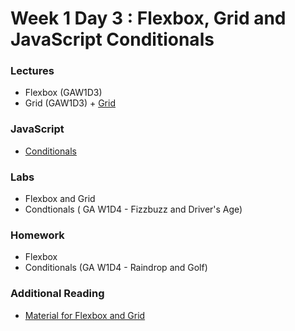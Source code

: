 
# Week 1 Day 3 : Flexbox, Grid and JavaScript Conditionals #

### Lectures ###

* Flexbox (GAW1D3)
* Grid (GAW1D3) + [Grid](https://www.dropbox.com/sh/e533hpeddk382u5/AAAPxAVCrZbX4e1n4QiSJUYUa/Certified%20Full%20Stack%20Web%20Developer%20Bootcamp/Level%201%3A%20Web%20Development%20Essentials/Task%205?dl=0&subfolder_nav_tracking=1)

### JavaScript ###

* [Conditionals](https://www.dropbox.com/sh/e533hpeddk382u5/AAAN-d9jfQtSUQcZ0MhV4Y6ha/Certified%20Full%20Stack%20Web%20Developer%20Bootcamp/Level%201%3A%20Web%20Development%20Essentials/Task%209?dl=0&preview=WD+L1T09+-+JavaScript+II_+Conditional+Statements+%26+Looping.pdf&subfolder_nav_tracking=1) 

### Labs ### 

* Flexbox and Grid 
* Condtionals ( GA W1D4 - Fizzbuzz and Driver's Age)

### Homework ###

* Flexbox
* Conditionals (GA W1D4 - Raindrop and Golf)

### Additional Reading ###

* [Material for Flexbox and Grid](https://www.dropbox.com/sh/e533hpeddk382u5/AADo0uREzBbUymxDZW5JIlpCa/Certified%20Full%20Stack%20Web%20Developer%20Bootcamp/Level%201%3A%20Web%20Development%20Essentials/Task%204/Additional%20reading?dl=0&preview=CSSNotesForProfessionals.pdf&subfolder_nav_tracking=1)
